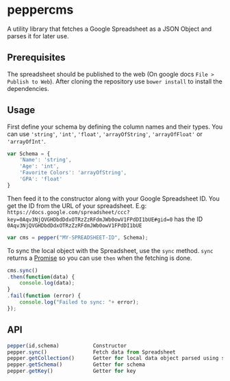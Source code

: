 peppercms
=========

A utility library that fetches a Google Spreadsheet as a JSON Object and parses it for later use. 

Prerequisites
-----------
The spreadsheet should be published to the web (On google docs `File > Publish to Web`).
After cloning the repository use `bower install` to install the dependencies. 

Usage
-----
First define your schema by defining the column names and their types. You can use `'string'`, `'int'`, `'float'`, `'arrayOfString'`, `'arrayOfFloat'` or `'arrayOfInt'`.
```javascript
var Schema = {
	'Name': 'string',
	'Age': 'int',
	'Favorite Colors': 'arrayOfString',
	'GPA': 'float' 
}
```
Then feed it to the constructor along with your Google Spreadsheet ID. You get the ID from the URL of your spreadsheet. E.g: `https://docs.google.com/spreadsheet/ccc?key=0Aqv3NjQVGHDbdDdxOTRzZzRFdmJWb0owV1FPdDI1bUE#gid=0` has the ID `0Aqv3NjQVGHDbdDdxOTRzZzRFdmJWb0owV1FPdDI1bUE`
```javascript
var cms = pepper("MY-SPREADSHEET-ID", Schema);
```
To sync the local object with the Spreadsheet, use the `sync` method. `sync` returns a [Promise](http://wiki.commonjs.org/wiki/Promises/A) so you can use `then` when the fetching is done.
```javascript
cms.sync()
.then(function(data) {
	console.log(data);
}
.fail(function (error) {
	console.log("Failed to sync: "+ error);
});
```

API
----
```javascript
pepper(id,schema)			Constructor
pepper.sync()				Fetch data from Spreadsheet
pepper.getCollection()		Getter for local data object parsed using schema
pepper.getSchema()			Getter for schema
pepper.getKey()				Getter for key
```
